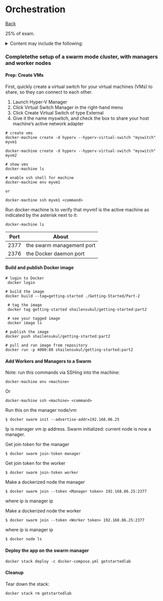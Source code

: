# Orchestration

[Back](../ReadMe.md)

25% of exam.

<details>
<summary>Content​ ​may​ ​include​ ​the​ ​following: </summary>

+ Complete​ ​the​ ​setup​ ​of​ ​a​ ​swarm​ ​mode​ ​cluster,​ ​with​ ​managers​ ​and​ ​worker​ ​nodes 
+ [State​ ​the​ ​differences​ ​between​ ​running​ ​a​ ​container​ ​vs​ ​running​ ​a​ ​service](./container-vs-service.md))
+ Demonstrate​ ​steps​ ​to​ ​lock​ ​a​ ​swarm​ ​cluster 
+ Extend​ ​the​ ​instructions​ ​to​ ​run​ ​individual​ ​containers​ ​into​ ​running​ ​services​ ​under​ ​swarm 
+ Interpret​ ​the​ ​output​ ​of​ ​"docker​ ​inspect"​ ​commands 
+ Convert​ ​an​ ​application​ ​deployment​ ​into​ ​a​ ​stack​ ​file​ ​using​ ​a​ ​YAML​ ​compose​ ​file​ ​with "docker​ ​stack​ ​deploy" 
+ Manipulate​ ​a​ ​running​ ​stack​ ​of​ ​services 
+ Increase​ ​#​ ​of​ ​replicas 
+ Add​ ​networks,​ ​publish​ ​ports 
+ Mount​ ​volumes 
+ Illustrate​ ​running​ ​a​ ​replicated​ ​vs​ ​global​ ​service 
+ Identify​ ​the​ ​steps​ ​needed​ ​to​ ​troubleshoot​ ​a​ ​service​ ​not​ ​deploying 
+ Apply​ ​node​ ​labels​ ​to​ ​demonstrate​ ​placement​ ​of​ ​tasks 
+ Sketch​ ​how​ ​a​ ​Dockerized​ ​application​ ​communicates​ ​with​ ​legacy​ ​systems 
+ Paraphrase ​the​ ​importance​ ​of​ ​quorum​ ​in​ ​a​ ​swarm​ ​cluster 
+ Demonstrate​ ​the​ ​usage​ ​of​ ​templates​ ​with​ ​"docker​ ​service​ ​create" 
</details>

### Complete​ ​the​ ​setup​ ​of​ ​a​ ​swarm​ ​mode​ ​cluster,​ ​with​ ​managers​ ​and​ ​worker​ ​nodes 

#### Prep: Create VMs

First, quickly create a virtual switch for your virtual machines (VMs) to share, 
so they can connect to each other.

1. Launch Hyper-V Manager
2. Click Virtual Switch Manager in the right-hand menu
3. Click Create Virtual Switch of type External
4. Give it the name myswitch, and check the box to share your host machine’s active network adapter

```
# create vms
docker-machine create -d hyperv --hyperv-virtual-switch "myswitch" myvm1

docker-machine create -d hyperv --hyperv-virtual-switch "myswitch" myvm2

# show vms
docker-machine ls

# enable ssh shell for machine
docker-machine env myvm1

or 

docker-machine ssh myvm1 <command>

```
Run docker-machine ls to verify that myvm1 is the active machine as indicated by the asterisk next to it:

```
docker-machine ls
```

| Port | About |
| --- | --- |
| 2377 | the swarm management port |
| 2376 | the Docker daemon port |

#### Build and publish Docker image

```
# login to Docker
 docker login

# build the image
docker build --tag=getting-started ./Getting-Started/Part-2

 # tag the image
 docker tag getting-started shailensukul/getting-started:part2

 # see your tagged image
 docker image ls

# publish the image
docker push shailensukul/getting-started:part2

# pull and run image from repository
docker run -p 4000:80 shailensukul/getting-started:part2
```

#### Add Workers and Managers to a Swarm

Note: run this commands via SSHing into the machine:

```
docker-machine env <machine>
```

Or

```
docker-machine ssh <machine> <command>
```

Run this on the manager node/vm
```
$ docker swarm init --advertise-addr=192.168.86.25 
```
Ip is manager vm ip address.
Swarm initialized: current node is now a manager.

Get join token for the manager
```
$ docker swarm join-token manager
```

 Get join token for the worker

```
$ docker swarm join-token worker
```

Make a dockerized node the manager
```
$ docker swarm join --token <Manager token> 192.168.86.25:2377
```
where ip is manager ip

Make a dockerized node the worker

```
$ docker swarm join --token <Worker token> 192.168.86.25:2377
```
where ip is manager ip

```
$ docker node ls
```

#### Deploy the app on the swarm manager

```
docker stack deploy -c docker-compose.yml getstartedlab
```

#### Cleanup
Tear down the stack:

```
docker stack rm getstartedlab
```
